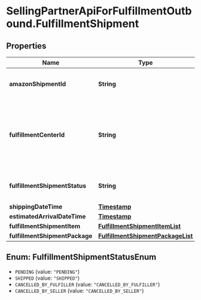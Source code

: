 # SellingPartnerApiForFulfillmentOutbound.FulfillmentShipment

## Properties
Name | Type | Description | Notes
------------ | ------------- | ------------- | -------------
**amazonShipmentId** | **String** | A shipment identifier assigned by Amazon. | 
**fulfillmentCenterId** | **String** | An identifier for the fulfillment center that the shipment will be sent from. | 
**fulfillmentShipmentStatus** | **String** | The current status of the shipment. | 
**shippingDateTime** | [**Timestamp**](Timestamp.md) |  | [optional] 
**estimatedArrivalDateTime** | [**Timestamp**](Timestamp.md) |  | [optional] 
**fulfillmentShipmentItem** | [**FulfillmentShipmentItemList**](FulfillmentShipmentItemList.md) |  | 
**fulfillmentShipmentPackage** | [**FulfillmentShipmentPackageList**](FulfillmentShipmentPackageList.md) |  | [optional] 

<a name="FulfillmentShipmentStatusEnum"></a>
## Enum: FulfillmentShipmentStatusEnum

* `PENDING` (value: `"PENDING"`)
* `SHIPPED` (value: `"SHIPPED"`)
* `CANCELLED_BY_FULFILLER` (value: `"CANCELLED_BY_FULFILLER"`)
* `CANCELLED_BY_SELLER` (value: `"CANCELLED_BY_SELLER"`)

